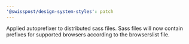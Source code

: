 ```yaml
---
'@swisspost/design-system-styles': patch
---
```


Applied autoprefixer to distributed sass files. Sass files will now contain prefixes for supported browsers according to the browserslist file.
